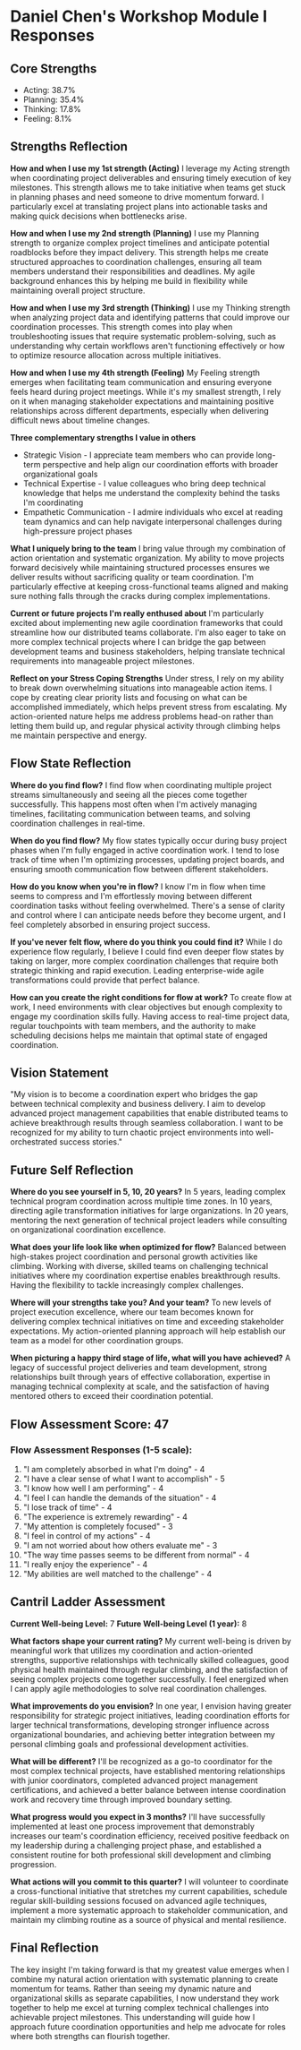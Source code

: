# Daniel Chen's Workshop Module I Responses

## Core Strengths
- Acting: 38.7%
- Planning: 35.4%
- Thinking: 17.8%
- Feeling: 8.1%

## Strengths Reflection

**How and when I use my 1st strength (Acting)**
I leverage my Acting strength when coordinating project deliverables and ensuring timely execution of key milestones. This strength allows me to take initiative when teams get stuck in planning phases and need someone to drive momentum forward. I particularly excel at translating project plans into actionable tasks and making quick decisions when bottlenecks arise.

**How and when I use my 2nd strength (Planning)**
I use my Planning strength to organize complex project timelines and anticipate potential roadblocks before they impact delivery. This strength helps me create structured approaches to coordination challenges, ensuring all team members understand their responsibilities and deadlines. My agile background enhances this by helping me build in flexibility while maintaining overall project structure.

**How and when I use my 3rd strength (Thinking)**
I use my Thinking strength when analyzing project data and identifying patterns that could improve our coordination processes. This strength comes into play when troubleshooting issues that require systematic problem-solving, such as understanding why certain workflows aren't functioning effectively or how to optimize resource allocation across multiple initiatives.

**How and when I use my 4th strength (Feeling)**
My Feeling strength emerges when facilitating team communication and ensuring everyone feels heard during project meetings. While it's my smallest strength, I rely on it when managing stakeholder expectations and maintaining positive relationships across different departments, especially when delivering difficult news about timeline changes.

**Three complementary strengths I value in others**
- Strategic Vision - I appreciate team members who can provide long-term perspective and help align our coordination efforts with broader organizational goals
- Technical Expertise - I value colleagues who bring deep technical knowledge that helps me understand the complexity behind the tasks I'm coordinating
- Empathetic Communication - I admire individuals who excel at reading team dynamics and can help navigate interpersonal challenges during high-pressure project phases

**What I uniquely bring to the team**
I bring value through my combination of action orientation and systematic organization. My ability to move projects forward decisively while maintaining structured processes ensures we deliver results without sacrificing quality or team coordination. I'm particularly effective at keeping cross-functional teams aligned and making sure nothing falls through the cracks during complex implementations.

**Current or future projects I'm really enthused about**
I'm particularly excited about implementing new agile coordination frameworks that could streamline how our distributed teams collaborate. I'm also eager to take on more complex technical projects where I can bridge the gap between development teams and business stakeholders, helping translate technical requirements into manageable project milestones.

**Reflect on your Stress Coping Strengths**
Under stress, I rely on my ability to break down overwhelming situations into manageable action items. I cope by creating clear priority lists and focusing on what can be accomplished immediately, which helps prevent stress from escalating. My action-oriented nature helps me address problems head-on rather than letting them build up, and regular physical activity through climbing helps me maintain perspective and energy.

## Flow State Reflection

**Where do you find flow?**
I find flow when coordinating multiple project streams simultaneously and seeing all the pieces come together successfully. This happens most often when I'm actively managing timelines, facilitating communication between teams, and solving coordination challenges in real-time.

**When do you find flow?**
My flow states typically occur during busy project phases when I'm fully engaged in active coordination work. I tend to lose track of time when I'm optimizing processes, updating project boards, and ensuring smooth communication flow between different stakeholders.

**How do you know when you're in flow?**
I know I'm in flow when time seems to compress and I'm effortlessly moving between different coordination tasks without feeling overwhelmed. There's a sense of clarity and control where I can anticipate needs before they become urgent, and I feel completely absorbed in ensuring project success.

**If you've never felt flow, where do you think you could find it?**
While I do experience flow regularly, I believe I could find even deeper flow states by taking on larger, more complex coordination challenges that require both strategic thinking and rapid execution. Leading enterprise-wide agile transformations could provide that perfect balance.

**How can you create the right conditions for flow at work?**
To create flow at work, I need environments with clear objectives but enough complexity to engage my coordination skills fully. Having access to real-time project data, regular touchpoints with team members, and the authority to make scheduling decisions helps me maintain that optimal state of engaged coordination.

## Vision Statement
"My vision is to become a coordination expert who bridges the gap between technical complexity and business delivery. I aim to develop advanced project management capabilities that enable distributed teams to achieve breakthrough results through seamless collaboration. I want to be recognized for my ability to turn chaotic project environments into well-orchestrated success stories."

## Future Self Reflection

**Where do you see yourself in 5, 10, 20 years?**
In 5 years, leading complex technical program coordination across multiple time zones. In 10 years, directing agile transformation initiatives for large organizations. In 20 years, mentoring the next generation of technical project leaders while consulting on organizational coordination excellence.

**What does your life look like when optimized for flow?**
Balanced between high-stakes project coordination and personal growth activities like climbing. Working with diverse, skilled teams on challenging technical initiatives where my coordination expertise enables breakthrough results. Having the flexibility to tackle increasingly complex challenges.

**Where will your strengths take you? And your team?**
To new levels of project execution excellence, where our team becomes known for delivering complex technical initiatives on time and exceeding stakeholder expectations. My action-oriented planning approach will help establish our team as a model for other coordination groups.

**When picturing a happy third stage of life, what will you have achieved?**
A legacy of successful project deliveries and team development, strong relationships built through years of effective collaboration, expertise in managing technical complexity at scale, and the satisfaction of having mentored others to exceed their coordination potential.

## Flow Assessment Score: 47

### Flow Assessment Responses (1-5 scale):
1. "I am completely absorbed in what I'm doing" - 4
2. "I have a clear sense of what I want to accomplish" - 5
3. "I know how well I am performing" - 4
4. "I feel I can handle the demands of the situation" - 4
5. "I lose track of time" - 4
6. "The experience is extremely rewarding" - 4
7. "My attention is completely focused" - 3
8. "I feel in control of my actions" - 4
9. "I am not worried about how others evaluate me" - 3
10. "The way time passes seems to be different from normal" - 4
11. "I really enjoy the experience" - 4
12. "My abilities are well matched to the challenge" - 4

## Cantril Ladder Assessment

**Current Well-being Level:** 7
**Future Well-being Level (1 year):** 8

**What factors shape your current rating?**
My current well-being is driven by meaningful work that utilizes my coordination and action-oriented strengths, supportive relationships with technically skilled colleagues, good physical health maintained through regular climbing, and the satisfaction of seeing complex projects come together successfully. I feel energized when I can apply agile methodologies to solve real coordination challenges.

**What improvements do you envision?**
In one year, I envision having greater responsibility for strategic project initiatives, leading coordination efforts for larger technical transformations, developing stronger influence across organizational boundaries, and achieving better integration between my personal climbing goals and professional development activities.

**What will be different?**
I'll be recognized as a go-to coordinator for the most complex technical projects, have established mentoring relationships with junior coordinators, completed advanced project management certifications, and achieved a better balance between intense coordination work and recovery time through improved boundary setting.

**What progress would you expect in 3 months?**
I'll have successfully implemented at least one process improvement that demonstrably increases our team's coordination efficiency, received positive feedback on my leadership during a challenging project phase, and established a consistent routine for both professional skill development and climbing progression.

**What actions will you commit to this quarter?**
I will volunteer to coordinate a cross-functional initiative that stretches my current capabilities, schedule regular skill-building sessions focused on advanced agile techniques, implement a more systematic approach to stakeholder communication, and maintain my climbing routine as a source of physical and mental resilience.

## Final Reflection

The key insight I'm taking forward is that my greatest value emerges when I combine my natural action orientation with systematic planning to create momentum for teams. Rather than seeing my dynamic nature and organizational skills as separate capabilities, I now understand they work together to help me excel at turning complex technical challenges into achievable project milestones. This understanding will guide how I approach future coordination opportunities and help me advocate for roles where both strengths can flourish together.